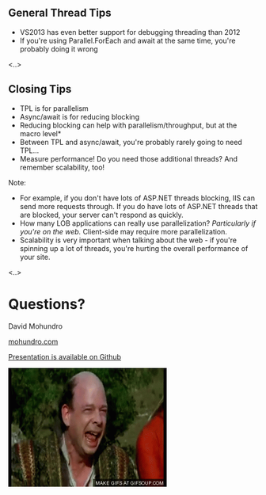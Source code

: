 ## General Thread Tips

* VS2013 has even better support for debugging threading than 2012
* If you're using Parallel.ForEach and await at the same time, you're probably doing it wrong

<..>

## Closing Tips

* TPL is for parallelism
* Async/await is for reducing blocking
* Reducing blocking can help with parallelism/throughput, but at the macro level\*
* Between TPL and async/await, you're probably rarely going to need TPL...
* Measure performance! Do you need those additional threads? And remember scalability, too!

Note:

* For example, if you don't have lots of ASP.NET threads blocking, IIS can send more requests through. If you do have lots of ASP.NET threads that are blocked, your server can't respond as quickly.
* How many LOB applications can really use parallelization? _Particularly if you're on the web._ Client-side may require more parallelization.
* Scalability is very important when talking about the web - if you're spinning up a lot of threads, you're hurting the overall performance of your site.

<..>

# Questions?

David Mohundro

[mohundro.com](http://mohundro.com)

[Presentation is available on Github](https://github.com/drmohundro/presentations)

![Laughing](./images/laughing.gif)
